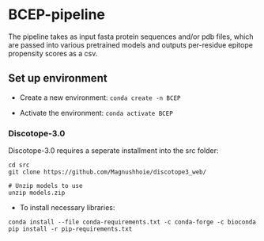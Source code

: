 # BCEP-pipeline

The pipeline takes as input fasta protein sequences and/or pdb files, which are passed into various pretrained models and outputs per-residue epitope propensity scores as a csv.

## Set up environment

- Create a new environment:
`conda create -n BCEP`

- Activate the environment:
`conda activate BCEP`

### Discotope-3.0
Discotope-3.0 requires a seperate installment into the src folder:
```
cd src
git clone https://github.com/Magnushhoie/discotope3_web/

# Unzip models to use
unzip models.zip
```

- To install necessary libraries:
```
conda install --file conda-requirements.txt -c conda-forge -c bioconda
pip install -r pip-requirements.txt
```
